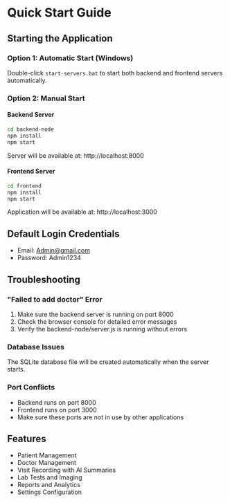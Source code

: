 # Quick Start Guide

## Starting the Application

### Option 1: Automatic Start (Windows)
Double-click `start-servers.bat` to start both backend and frontend servers automatically.

### Option 2: Manual Start

#### Backend Server
```bash
cd backend-node
npm install
npm start
```
Server will be available at: http://localhost:8000

#### Frontend Server
```bash
cd frontend
npm install
npm start
```
Application will be available at: http://localhost:3000

## Default Login Credentials
- Email: Admin@gmail.com
- Password: Admin1234

## Troubleshooting

### "Failed to add doctor" Error
1. Make sure the backend server is running on port 8000
2. Check the browser console for detailed error messages
3. Verify the backend-node/server.js is running without errors

### Database Issues
The SQLite database file will be created automatically when the server starts.

### Port Conflicts
- Backend runs on port 8000
- Frontend runs on port 3000
- Make sure these ports are not in use by other applications

## Features
- Patient Management
- Doctor Management  
- Visit Recording with AI Summaries
- Lab Tests and Imaging
- Reports and Analytics
- Settings Configuration
